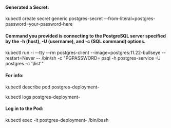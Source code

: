 #### Generated a Secret:

kubectl create secret generic postgres-secret --from-literal=postgres-password=your-password-here


#### Command you provided is connecting to the PostgreSQL server specified by the -h (host), -U (username), and -c (SQL command) options.

kubectl run -i --tty --rm postgres-client --image=postgres:11.22-bullseye --restart=Never -- /bin/sh -c "PGPASSWORD=<your-password-here> psql -h postgres-service -U postgres -c '\list'"

#### For info:

kubectl describe pod postgres-deployment-<id>

kubectl logs postgres-deployment-<id>

#### Log in to the Pod:

kubectl exec -it postgres-deployment-<id> /bin/bash
